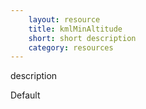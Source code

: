 ```yaml
---
    layout: resource
    title: kmlMinAltitude
    short: short description
    category: resources
---
```


description

Default


